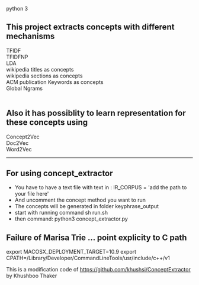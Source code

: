 python 3

## This project extracts concepts with different mechanisms

TFIDF <br />
TFIDFNP<br />
LDA<br />
wikipedia titles as concepts<br />
wikipedia sections as concepts<br />
ACM publication Keywords as concepts<br />
Global Ngrams<br />
<br />

## Also it has possiblity to learn representation for these concepts using

Concept2Vec<br />
Doc2Vec<br />
Word2Vec<br />

---


## For using concept_extractor<br />
-  You have to have a text file  with text in : IR_CORPUS = 'add the path to your file here'<br />
- And uncomment the concept method you want to run<br />
- The concepts will be generated in folder keyphrase_output
- start with running command sh run.sh
- then command: python3 concept_extractor.py 


## Failure of Marisa Trie ... point explicity to C path

export MACOSX_DEPLOYMENT_TARGET=10.9
export CPATH=/Library/Developer/CommandLineTools/usr/include/c++/v1

This is a modification code of https://github.com/khushsi/ConceptExtractor by Khushboo Thaker <br/>
